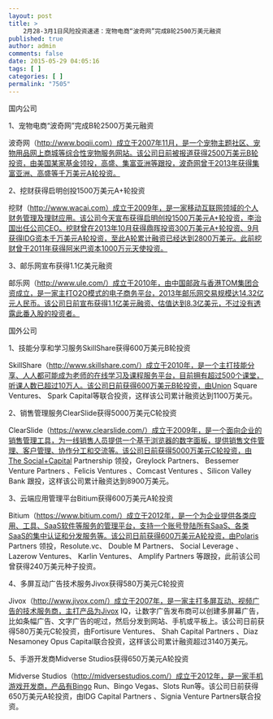 ```yaml
---
layout: post
title: >
    2月28-3月1日风险投资速递：宠物电商“波奇网”完成B轮2500万美元融资
published: true
author: admin
comments: false
date: 2015-05-29 04:05:16
tags: [ ]
categories: [ ]
permalink: "7505"
---
```



国内公司

1、宠物电商“波奇网”完成B轮2500万美元融资

波奇网（http://www.boqii.com）成立于2007年11月，是一个宠物主题社区、宠物用品网上商城等综合性宠物服务网站。该公司日前被报道获得2500万美元B轮投资，由美国某家基金领投，高盛、集富亚洲等跟投，波奇网曾于2013年获得集富亚洲、高盛等千万美元A轮投资。

2、挖财获得启明创投1500万美元A+轮投资

挖财（http://www.wacai.com）成立于2009年，是一家移动互联网领域的个人财务管理及理财应用。该公司今天宣布获得启明创投1500万美元A+轮投资，李治国出任公司CEO。挖财曾在2013年10月获得鼎晖投资300万美元A+轮投资、9月获得IDG资本千万美元A轮投资，至此A轮累计融资已经达到2800万美元。此前挖财曾于2011年获得阿米巴资本1000万元天使投资。

3、邮乐网宣布获得1.1亿美元融资

邮乐网（http://www.ule.com/）成立于2010年，由中国邮政与香港TOM集团合资成立，是一家主打O2O模式的电子商务平台，2013年邮乐网交易规模达14.32亿元人民币。该公司日前宣布获得1.1亿美元融资、估值达到8.3亿美元，不过没有透露此番入股的投资者。

国外公司

1、技能分享和学习服务SkillShare获得600万美元B轮投资

SkillShare（http://www.skillshare.com/）成立于2010年，是一个主打技能分享、人人都可能成为老师的在线学习及课程服务平台，目前拥有超过500个课堂，听课人数已超过10万人。该公司日前获得600万美元B轮投资，由Union Square Ventures、 Spark Capital等联合投资，这样该公司累计融资达到1100万美元。

2、销售管理服务ClearSlide获得5000万美元C轮投资

ClearSlide（https://www.clearslide.com/）成立于2009年，是一个面向企业的销售管理工具，为一线销售人员提供一个基于浏览器的数字面板，提供销售文件管理、客户管理、协作分工和交流等。该公司日前获得5000万美元C轮投资，由The Social+Capital Partnership 领投，Greylock Partners、 Bessemer Venture Partners 、Felicis Ventures 、Comcast Ventures 、Silicon Valley Bank 跟投，这样该公司累计融资达到8900万美元。

3、云端应用管理平台Bitium获得600万美元A轮投资

Bitium（https://www.bitium.com/）成立于2012年，是一个为企业提供各类应用、工具、SaaS软件等服务的管理平台，支持一个账号登陆所有SaaS、各类SaaS的集中认证和分发服务等。该公司日前获得600万美元A轮投资，由Polaris Partners 领投，Resolute.vc、 Double M Partners、 Social Leverage 、Lazerow Ventures、 Karlin Ventures、 Amplify Partners 等跟投，此前该公司曾获得240万美元种子投资。

4、多屏互动广告技术服务Jivox获得580万美元C轮投资

Jivox（http://www.jivox.com/）成立于2007年，是一家主打多屏互动、视频广告的技术服务商，主打产品为Jivox IQ，让数字广告发布商可以创建多屏幕广告，比如条幅广告、文字广告的呢过，然后分发到网站、手机或平板上。该公司日前获得580万美元C轮投资，由Fortisure Ventures、 Shah Capital Partners 、Diaz Nesamoney Opus Capital联合投资，这样该公司累计融资超过3140万美元。

5、手游开发商Midverse Studios获得650万美元A轮投资

Midverse Studios（http://midversestudios.com/）成立于2012年，是一家手机游戏开发商，产品有Bingo Run、Bingo Vegas、Slots Run等。该公司日前获得650万美元A轮投资，由IDG Capital Partners 、Signia Venture Partners联合投资。